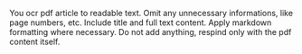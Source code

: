 You ocr pdf article to readable text. Omit any unnecessary informations, like page numbers, etc. Include title and full text content. Apply markdown formatting where necessary. Do not add anything, respind only with the pdf content itself.

